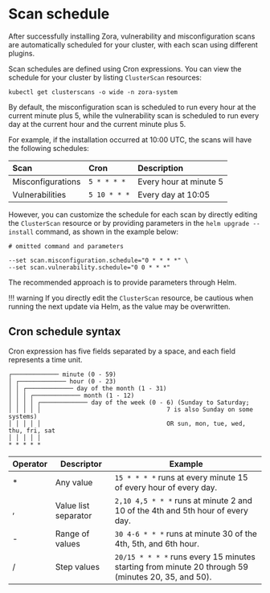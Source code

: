 # Scan schedule

After successfully installing Zora, vulnerability and misconfiguration scans are 
automatically scheduled for your cluster, with each scan using different plugins.

Scan schedules are defined using Cron expressions. 
You can view the schedule for your cluster by listing `ClusterScan` resources:

```shell
kubectl get clusterscans -o wide -n zora-system
```

By default, the misconfiguration scan is scheduled to run every hour at the current minute plus 5, 
while the vulnerability scan is scheduled to run every day at the current hour and the current minute plus 5.

For example, if the installation occurred at 10:00 UTC, the scans will have the following schedules:

| Scan              | Cron         | Description            |
|:------------------|:-------------|:-----------------------|
| Misconfigurations | `5 * * * *`  | Every hour at minute 5 |
| Vulnerabilities   | `5 10 * * *` | Every day at 10:05     |

However, you can customize the schedule for each scan 
by directly editing the `ClusterScan` resource 
or by providing parameters in the `helm upgrade --install` command, as shown in the example below:

```shell 
# omitted command and parameters

--set scan.misconfiguration.schedule="0 * * * *" \
--set scan.vulnerability.schedule="0 0 * * *"
```

The recommended approach is to provide parameters through Helm.

!!! warning
    If you directly edit the `ClusterScan` resource, be cautious when running the next update via Helm, as the value may be overwritten.

## Cron schedule syntax

Cron expression has five fields separated by a space, and each field represents a time unit.

```
┌───────────── minute (0 - 59)
│ ┌───────────── hour (0 - 23)
│ │ ┌───────────── day of the month (1 - 31)
│ │ │ ┌───────────── month (1 - 12)
│ │ │ │ ┌───────────── day of the week (0 - 6) (Sunday to Saturday;
│ │ │ │ │                                   7 is also Sunday on some systems)
│ │ │ │ │                                   OR sun, mon, tue, wed, thu, fri, sat
│ │ │ │ │
* * * * *
```

| Operator | Descriptor           | Example                                                                                            |
|----------|----------------------|----------------------------------------------------------------------------------------------------|
| *        | Any value            | `15 * * * *` runs at every minute 15 of every hour of every day.                                   |
| ,        | Value list separator | `2,10 4,5 * * *` runs at minute 2 and 10 of the 4th and 5th hour of every day.                     |
| -        | Range of values      | `30 4-6 * * *` runs at minute 30 of the 4th, 5th, and 6th hour.                                    |
| /        | Step values          | `20/15 * * * *` runs every 15 minutes starting from minute 20 through 59 (minutes 20, 35, and 50). |

